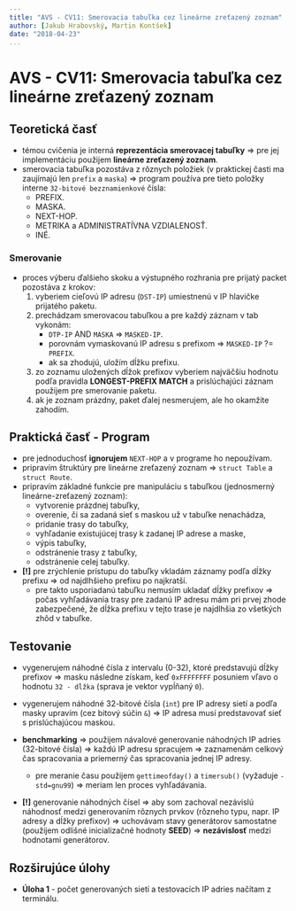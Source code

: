 ```yaml
---
title: "AVS - CV11: Smerovacia tabuľka cez lineárne zreťazený zoznam"
author: [Jakub Hrabovský, Martin Kontšek]
date: "2018-04-23"
...
```


# AVS - CV11: Smerovacia tabuľka cez lineárne zreťazený zoznam

## Teoretická časť

- témou cvičenia je interná __reprezentácia smerovacej tabuľky__ => pre jej implementáciu použijem __lineárne zreťazený zoznam__.
- smerovacia tabuľka pozostáva z rôznych položiek (v praktickej časti ma zaujímajú len `prefix` a `maska`) => program používa pre tieto položky interne `32-bitové bezznamienkové` čísla:
    + PREFIX.
    + MASKA.
    + NEXT-HOP.
    + METRIKA a ADMINISTRATÍVNA VZDIALENOSŤ.
    + INÉ.

### Smerovanie

- proces výberu ďalšieho skoku a výstupného rozhrania pre prijatý packet pozostáva z krokov:
    1. vyberiem cieľovú IP adresu (`DST-IP`) umiestnenú v IP hlavičke prijatého paketu.
    2. prechádzam smerovacou tabuľkou a pre každý záznam v tab vykonám:
        + `DTP-IP` AND `MASKA` => `MASKED-IP`.
        + porovnám vymaskovanú IP adresu s prefixom => `MASKED-IP` ?= `PREFIX`.
        + ak sa zhodujú, uložím dĺžku prefixu.
    3. zo zoznamu uložených dĺžok prefixov vyberiem najväčšiu hodnotu podľa pravidla __LONGEST-PREFIX MATCH__ a prislúchajúci záznam použijem pre smerovanie paketu.
    4. ak je zoznam prázdny, paket ďalej nesmerujem, ale ho okamžite zahodím.

## Praktická časť - Program

- pre jednoduchosť __ignorujem__ `NEXT-HOP` a v programe ho nepoužívam.
- pripravím štruktúry pre lineárne zreťazený zoznam => `struct Table` a `struct Route`.
- pripravím základné funkcie pre manipuláciu s tabuľkou (jednosmerný lineárne-zreťazený zoznam):
    + vytvorenie prázdnej tabuľky,
    + overenie, či sa zadaná sieť s maskou už v tabuľke nenachádza,
    + pridanie trasy do tabuľky,
    + vyhľadanie existujúcej trasy k zadanej IP adrese a maske,
    + výpis tabuľky,
    + odstránenie trasy z tabuľky,
    + odstránenie celej tabuľky.
- __[!]__ pre zrýchlenie prístupu do tabuľky vkladám záznamy podľa dĺžky prefixu => od najdlhšieho prefixu po najkratší.
    + pre takto usporiadanú tabuľku nemusím ukladať dĺžky prefixov => počas vyhľadávania trasy pre zadanú IP adresu mám pri prvej zhode zabezpečené, že dĺžka prefixu v tejto trase je najdlhšia zo všetkých zhôd v tabuľke.

## Testovanie

- vygenerujem náhodné čísla z intervalu (0-32), ktoré predstavujú dĺžky prefixov => masku následne získam, keď `0xFFFFFFFF` posuniem vľavo o hodnotu `32 - dĺžka` (sprava je vektor vypĺňaný `0`).
- vygenerujem náhodné 32-bitové čísla (`int`) pre IP adresy sietí a podľa masky upravím (cez bitový súčin `&`) => IP adresa musí predstavovať sieť s prislúchajúcou maskou.

- __benchmarking__ => použijem návalové generovanie náhodných IP adries (32-bitové čísla) => každú IP adresu spracujem => zaznamenám celkový čas spracovania a priemerný čas spracovania jednej IP adresy.
    + pre meranie času použijem `gettimeofday()` a `timersub()` (vyžaduje `-std=gnu99`) => meriam len proces vyhľadávania.

- **[!]** generovanie náhodných čísel => aby som zachoval nezávislú náhodnosť medzi generovaním rôznych prvkov (rôzneho typu, napr. IP adresy a dĺžky prefixov) => uchovávam stavy generátorov samostatne (použijem odlišné inicializačné hodnoty __SEED__) => __nezávislosť__ medzi hodnotami generátorov.

## Rozširujúce úlohy

- **Úloha 1** - počet generovaných sietí a testovacích IP adries načítam z terminálu.
